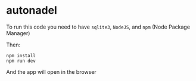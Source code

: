 # autonadel

To run this code you need to have `sqlite3`, `NodeJS`, and `npm` (Node Package Manager)

Then:

```
npm install
npm run dev
```

And the app will open in the browser
